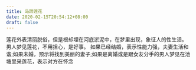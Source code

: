 ```yaml
---
title: 马蹄莲花
date: 2020-02-15T20:54:12+08:00
draft: false
---
```


莲花外表清丽脱俗，但是根却埋在河底淤泥中，在梦里出现，象征人的性生活。
男人梦见莲花，不用担心，是好事。
如果已经结婚，表示性能力强，夫妻生活和谐;如果未婚，预示将找到美丽的妻子;如果是离婚或是跟女友分手的男人梦见在池塘里采莲花，表示对方在怀念